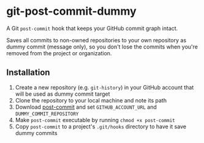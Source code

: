 # git-post-commit-dummy

A Git `post-commit` hook that keeps your GitHub commit graph intact. 

Saves all commits to non-owned repositories to your own repository as dummy commit (message only), so you don't lose the commits when you're removed from the project or organization.

## Installation

1. Create a new repository (e.g. `git-history`) in your GitHub account that will be used as dummy commit target
2. Clone the repository to your local machine and note its path
3. Download [post-commit](post-commit) and set `GITHUB_ACCOUNT_URL` and `DUMMY_COMMIT_REPOSITORY`
4. Make `post-commit` executable by running `chmod +x post-commit`
5. Copy `post-commit` to a project's `.git/hooks` directory to have it save dummy commits
